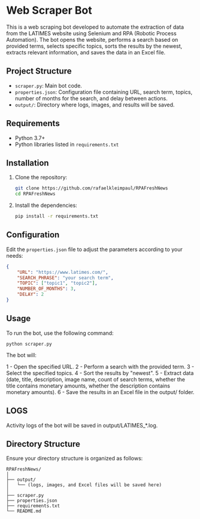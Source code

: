 # Web Scraper Bot

This is a web scraping bot developed to automate the extraction of data from the LATIMES website using Selenium and RPA (Robotic Process Automation). The bot opens the website, performs a search based on provided terms, selects specific topics, sorts the results by the newest, extracts relevant information, and saves the data in an Excel file.

## Project Structure

- `scraper.py`: Main bot code.
- `properties.json`: Configuration file containing URL, search term, topics, number of months for the search, and delay between actions.
- `output/`: Directory where logs, images, and results will be saved.

## Requirements

- Python 3.7+
- Python libraries listed in `requirements.txt`

## Installation

1. Clone the repository:
    ```bash
    git clone https://github.com/rafaelkleimpaul/RPAFreshNews
    cd RPAFreshNews
    ```

2. Install the dependencies:
    ```bash
    pip install -r requirements.txt
    ```

## Configuration

Edit the `properties.json` file to adjust the parameters according to your needs:

```json
{
    "URL": "https://www.latimes.com/",
    "SEARCH_PHRASE": "your search term",
    "TOPIC": ["topic1", "topic2"],
    "NUMBER_OF_MONTHS": 3,
    "DELAY": 2
}
```
## Usage

To run the bot, use the following command:

```
python scraper.py

```
The bot will:

1 - Open the specified URL.
2 - Perform a search with the provided term.
3 - Select the specified topics.
4 - Sort the results by "newest".
5 - Extract data (date, title, description, image name, count of search terms, whether the title contains monetary amounts, whether the description contains monetary amounts).
6 - Save the results in an Excel file in the output/ folder.

## LOGS
Activity logs of the bot will be saved in output/LATIMES_*.log.

## Directory Structure
Ensure your directory structure is organized as follows:
```
RPAFreshNews/
│
├── output/
│   └── (logs, images, and Excel files will be saved here)
│
├── scraper.py
├── properties.json
├── requirements.txt
└── README.md
```
